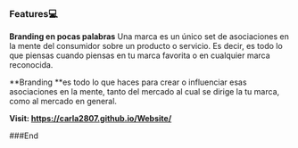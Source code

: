 ### Features💻
**Branding en pocas palabras**
Una marca es un único set de asociaciones en la mente del consumidor sobre un producto o servicio. Es decir, es todo lo que piensas cuando piensas en tu marca favorita o en cualquier marca reconocida.

**Branding **es todo lo que haces para crear o influenciar esas asociaciones en la mente, tanto del mercado al cual se dirige la tu marca, como al mercado en general.

**Visit: https://carla2807.github.io/Website/**


###End